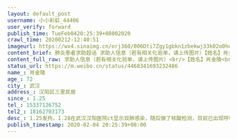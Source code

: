 ```yaml
---
layout: default_post
username: 小小彩虹_44406
user_verify: forward
publish_time: TueFeb0420:25:39+08002020
crawl_time: 20200212-12:40:51
imageurl: https://wx4.sinaimg.cn/orj360/006Dti7Zgy1gbkn1zbekwj33k02o0hdv.jpg,https://wx1.sinaimg.cn/orj360/006Dti7Zgy1gbkn20uhdcj32o03k0x6q.jpg
content_brief: 肺炎患者求助超话 求助人信息（若有相关化验单，请上传图片）【姓名】肖金陵【年龄】72【所在城市】武汉【所在小区、社区】汉阳区三里民居【患病时间】1.25【联系方式】15337126752 【其他紧急联系人】18162703173【病情描述】1.25发热，1.28在武汉汉阳医院ct显示双肺感染，随后做了核酸检 ...全文
content_full_raw: 求助人信息（若有相关化验单，请上传图片）<br/>【姓名】肖金陵<br/>【年龄】72<br/>【所在城市】武汉<br/>【所在小区、社区】汉阳区三里民居<br/>【患病时间】1.25<br/>【联系方式】15337126752<br/>【其他紧急联系人】18162703173<br/>【病情描述】1.25发热，1.28在武汉汉阳医院ct显示双肺感染，随后做了核酸检测，目前已出现呼吸困难的症状，汉阳医院说已经属于危重症了，在病历上注明建议入院。联系社区说一直在上报，区长热线，市长热线，区卫生局电话都打了，最后还是返回到社区，社区回复是在上报，要等上级部门安排。家里就父亲母亲两个老人，都七十多了，病情发展太快，等不了了。跪求安排入院<spanclass="url-icon"><imgalt=[作揖]src="//h5.sinaimg.cn/m/emoticon/icon/others/h_zuoyi-cb12e18fd5.png"style="width:1em;height:1em;"/></span><spanclass="url-icon"><imgalt=[作揖]src="//h5.sinaimg.cn/m/emoticon/icon/others/h_zuoyi-cb12e18fd5.png"style="width:1em;height:1em;"/></span><spanclass="url-icon"><imgalt=[作揖]src="//h5.sinaimg.cn/m/emoticon/icon/others/h_zuoyi-cb12e18fd5.png"style="width:1em;height:1em;"/></span><adata-url="http://t.cn/R2WxQOQ"href="http://weibo.com/p/1001018008642010000000000"data-hide=""><spanclass='url-icon'><imgstyle='width:1rem;height:1rem'src='https://h5.sinaimg.cn/upload/2015/09/25/3/timeline_card_small_location_default.png'></span><spanclass="surl-text">武汉</span></a>
status_url: https://m.weibo.cn/status/4468341693232486
name_: 肖金陵
age_: 72
city_: 武汉
address_: 汉阳区三里民居
since_: 1.25
tel_: 15337126752
tel2_: 18162703173
desc_: 1.25发热，1.28在武汉汉阳医院ct显示双肺感染，随后做了核酸检测，目前已出现呼吸困难的症状，汉阳医院说已经属于危重症了，在病历上注明建议入院。联系社区说一直在上报，区长热线，市长热线，区卫生局电话都打了，最后还是返回到社区，社区回复是在上报，要等上级部门安排。家里就父亲母亲两个老人，都七十多了，病情发展太快，等不了了。跪求安排入院<spanclass="url-icon"><imgalt=[作揖]src="//h5.sinaimg.cn/m/emoticon/icon/others/h_zuoyi-cb12e18fd5.png"style="width1em;height1em;"/></span><spanclass="url-icon"><imgalt=[作揖]src="//h5.sinaimg.cn/m/emoticon/icon/others/h_zuoyi-cb12e18fd5.png"style="width1em;height1em;"/></span><spanclass="url-icon"><imgalt=[作揖]src="//h5.sinaimg.cn/m/emoticon/icon/others/h_zuoyi-cb12e18fd5.png"style="width1em;height1em;"/></span><adata-url="http//t.cn/R2WxQOQ"href="http//weibo.com/p/1001018008642010000000000"data-hide=""><spanclass='url-icon'><imgstyle='width1rem;height1rem'src='https//h5.sinaimg.cn/upload/2015/09/25/3/timeline_card_small_location_default.png'></span><spanclass="surl-text">武汉</span></a>
publish_timestamp: 2020-02-04 20:25:39+08:00
---
```

